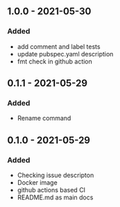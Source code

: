 ## 1.0.0 - 2021-05-30
### Added
- add comment and label tests
- update pubspec.yaml description
- fmt check in github action

## 0.1.1 - 2021-05-29
### Added
- Rename command

## 0.1.0 - 2021-05-29
### Added
- Checking issue descripton
- Docker image
- github actions based CI
- README.md as main docs